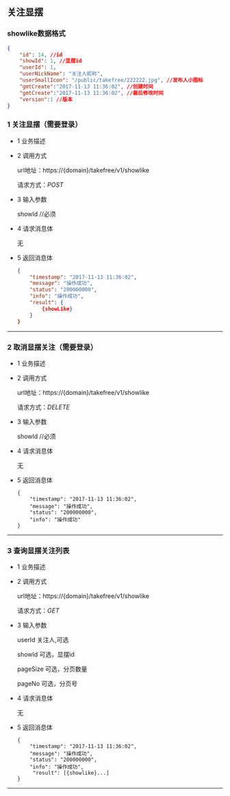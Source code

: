 ## 关注显摆

### showlike数据格式
```json
{
    "id": 14, //id
    "showId": 1, //显摆id
    "userId": 1, 
    "userNickName": "关注人昵称",
    "userSmallIcon": "/public/takefree/222222.jpg", //发布人小图标
    "gmtCreate":"2017-11-13 11:36:02", //创建时间
    "gmtCreate":"2017-11-13 11:36:02", //最后修改时间
    "version":1 //版本
}
```
### 1 关注显摆（需要登录）
* 1 业务描述

* 2 调用方式

    url地址：https://{domain}/takefree/v1/showlike

    请求方式：*POST*

* 3 输入参数
    
    showId //必须

* 4 请求消息体
    
    无
    
* 5 返回消息体
    ```json
    {
        "timestamp": "2017-11-13 11:36:02",
        "message": "操作成功",
        "status": "200000000",
        "info": "操作成功",
        "result": {
            {showLike}
        }
    }
    ```
***
### 2 取消显摆关注（需要登录）
* 1 业务描述

* 2 调用方式

    url地址：https://{domain}/takefree/v1/showlike

    请求方式：*DELETE*

* 3 输入参数

    showId //必须
    
* 4 请求消息体
    
    无
    
* 5 返回消息体
    ```
    {
        "timestamp": "2017-11-13 11:36:02",
        "message": "操作成功",
        "status": "200000000",
        "info": "操作成功"
    }
    ```
***
### 3 查询显摆关注列表
* 1 业务描述

* 2 调用方式

    url地址：https://{domain}/takefree/v1/showlike

    请求方式：*GET*

* 3 输入参数
    
    userId 关注人,可选
    
    showId 可选，显摆id
        
    pageSize 可选，分页数量
        
    pageNo 可选，分页号

* 4 请求消息体
    
    无
    
* 5 返回消息体
    ```
    {
        "timestamp": "2017-11-13 11:36:02",
        "message": "操作成功",
        "status": "200000000",
        "info": "操作成功",
         "result": [{showlike}...]
    }
    ```
***
